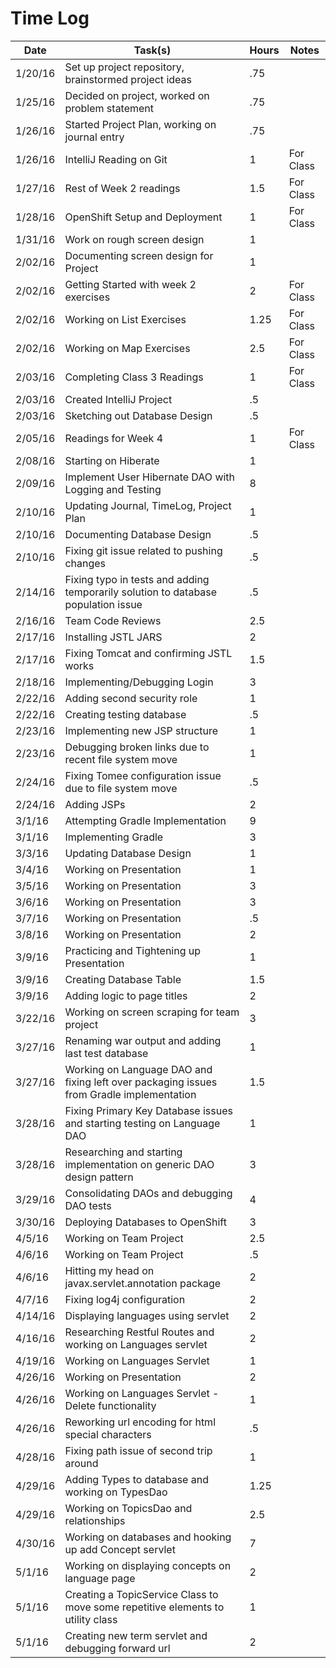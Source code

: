 # Time Log

| Date | Task(s) | Hours | Notes |
|------ | -------|-------|-------|
| 1/20/16 | Set up project repository, brainstormed project ideas | .75  |     |
| 1/25/16 | Decided on project, worked on problem statement | .75 |      |
| 1/26/16 | Started Project Plan, working on journal entry | .75 | |
| 1/26/16 | IntelliJ Reading on Git | 1 | For Class |
| 1/27/16 | Rest of Week 2 readings | 1.5 | For Class |
| 1/28/16 | OpenShift Setup and Deployment | 1 | For Class |
| 1/31/16 | Work on rough screen design | 1 | |
| 2/02/16 | Documenting screen design for Project | 1 | |
| 2/02/16 | Getting Started with week 2 exercises | 2 | For Class |
| 2/02/16 | Working on List Exercises | 1.25 | For Class |
| 2/02/16 | Working on Map Exercises | 2.5 | For Class |
| 2/03/16 | Completing Class 3 Readings | 1 | For Class |
| 2/03/16 | Created IntelliJ Project | .5 | |
| 2/03/16 | Sketching out Database Design | .5 | |
| 2/05/16 | Readings for Week 4 | 1 | For Class |
| 2/08/16 | Starting on Hiberate | 1 | |
| 2/09/16 | Implement User Hibernate DAO with Logging and Testing | 8 | |
| 2/10/16 | Updating Journal, TimeLog, Project Plan | 1 | |
| 2/10/16 | Documenting Database Design | .5 | |
| 2/10/16 | Fixing git issue related to pushing changes | .5 | |
| 2/14/16 | Fixing typo in tests and adding temporarily solution to database population issue | .5 | |
| 2/16/16 | Team Code Reviews | 2.5 | |
| 2/17/16 | Installing JSTL JARS | 2 | |
| 2/17/16 | Fixing Tomcat and confirming JSTL works | 1.5 | |
| 2/18/16 | Implementing/Debugging Login | 3 | |
| 2/22/16 | Adding second security role | 1 | |
| 2/22/16 | Creating testing database | .5 | |
| 2/23/16 | Implementing new JSP structure | 1 | |
| 2/23/16 | Debugging broken links due to recent file system move | 1 | |
| 2/24/16 | Fixing Tomee configuration issue due to file system move | .5 | |
| 2/24/16 | Adding JSPs | 2 | |
| 3/1/16 | Attempting Gradle Implementation | 9 | |
| 3/1/16 | Implementing Gradle | 3 | |
| 3/3/16 | Updating Database Design | 1 | |
| 3/4/16 | Working on Presentation | 1 | |
| 3/5/16 | Working on Presentation | 3 | |
| 3/6/16 | Working on Presentation | 3 | |
| 3/7/16 | Working on Presentation | .5 | |
| 3/8/16 | Working on Presentation | 2 | |
| 3/9/16 | Practicing and Tightening up Presentation | 1 | |
| 3/9/16 | Creating Database Table | 1.5 | |
| 3/9/16 | Adding logic to page titles | 2 |
| 3/22/16 | Working on screen scraping for team project | 3 |
| 3/27/16 | Renaming war output and adding last test database | 1 |
| 3/27/16 | Working on Language DAO and fixing left over packaging issues from Gradle implementation | 1.5 |
| 3/28/16 | Fixing Primary Key Database issues and starting testing on Language DAO | 1 | 
| 3/28/16 | Researching and starting implementation on generic DAO design pattern| 3 |
| 3/29/16 | Consolidating DAOs and debugging DAO tests | 4 |
| 3/30/16 | Deploying Databases to OpenShift | 3 |
| 4/5/16 | Working on Team Project | 2.5 |
| 4/6/16 | Working on Team Project | .5 |
| 4/6/16 | Hitting my head on javax.servlet.annotation package | 2 |
| 4/7/16 | Fixing log4j configuration | 2 |
| 4/14/16 | Displaying languages using servlet | 2 |
| 4/16/16 | Researching Restful Routes and working on Languages servlet | 2 |
| 4/19/16 | Working on Languages Servlet | 1 |
| 4/26/16 | Working on Presentation | 2 |
| 4/26/16 | Working on Languages Servlet - Delete functionality | 1 |
| 4/26/16 | Reworking url encoding for html special characters | .5 |
| 4/28/16 | Fixing path issue of second trip around | 1 |
| 4/29/16 | Adding Types to database and working on TypesDao | 1.25 |
| 4/29/16 | Working on TopicsDao and relationships | 2.5 |
| 4/30/16 | Working on databases and hooking up add Concept servlet | 7 |
| 5/1/16 | Working on displaying concepts on language page | 2 |
| 5/1/16 | Creating a TopicService Class to move some repetitive elements to utility class | 1 |
| 5/1/16 | Creating new term servlet and debugging forward url | 2 |
